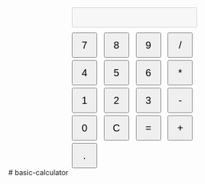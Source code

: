 
<!DOCTYPE html>
<html lang="en">
<head>
  <meta charset="UTF-8">
  <meta name="viewport" content="width=device-width, initial-scale=1.0">
  <title>Basic Calculator</title>
  <style>
    .calculator {
      width: 250px;
      margin: 0 auto;
      text-align: center;
    }
    #display {
      width: 100%;
      height: 40px;
      margin-bottom: 10px;
      font-size: 20px;
    }
    .buttons {
      display: grid;
      grid-template-columns: repeat(4, 1fr);
      grid-gap: 5px;
    }
    button {
      width: 50px;
      height: 50px;
      font-size: 20px;
    }
  </style>
</head>
<body>
<div class="calculator">
  <input type="text" id="display" disabled>
  <div class="buttons">
    <button class="number">7</button>
    <button class="number">8</button>
    <button class="number">9</button>
    <button class="operator">/</button>
    <button class="number">4</button>
    <button class="number">5</button>
    <button class="number">6</button>
    <button class="operator">*</button>
    <button class="number">1</button>
    <button class="number">2</button>
    <button class="number">3</button>
    <button class="operator">-</button>
    <button class="number">0</button>
    <button class="operator">C</button>
    <button class="operator">=</button>
    <button class="operator">+</button>
    <button id="decimal">.</button>
  </div>
</div>
<script>
  document.addEventListener("DOMContentLoaded", function() {
    const display = document.getElementById("display");
    const buttons = document.querySelectorAll(".buttons button");
    let currentInput = "";
    let result = "";
    buttons.forEach(button => {
      button.addEventListener("click", function() {
        const buttonText = this.innerText;
        if (buttonText === "=") {
          result = eval(currentInput);
          display.value = result;
          currentInput = result;
        } else if (buttonText === "C") {
          currentInput = "";
          display.value = "";
        } else {
          currentInput += buttonText;
          display.value = currentInput;
        }
      });
    });
  });
</script>
</body>
</html># basic-calculator
